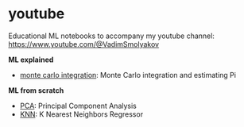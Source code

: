 # youtube
Educational ML notebooks to accompany my youtube channel:
https://www.youtube.com/@VadimSmolyakov

**ML explained**

- [monte carlo integration](./ml-explained/monte_carlo_pi.ipynb): Monte Carlo integration and estimating Pi  


**ML from scratch**

- [PCA](./ml-from-scratch/principal_component_analysis.ipynb): Principal Component Analysis  
- [KNN](./ml-from-scratch/knn_regressor.ipynb): K Nearest Neighbors Regressor  

